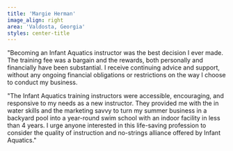 ```yaml
---
title: 'Margie Herman'
image_align: right
area: 'Valdosta, Georgia'
styles: center-title
---
```


"Becoming an Infant Aquatics instructor was the best decision I ever made. The training fee was a bargain and the rewards, both personally and financially have been substantial. I receive continuing advice and support, without any ongoing financial obligations or restrictions on the way I choose to conduct my business.

"The Infant Aquatics training instructors were accessible, encouraging, and responsive to my needs as a new instructor. They provided me with the in water skills and the marketing savvy to turn my summer business in a backyard pool into a year-round swim school with an indoor facility in less than 4 years. I urge anyone interested in this life-saving profession to consider the quality of instruction and no-strings alliance offered by Infant Aquatics."